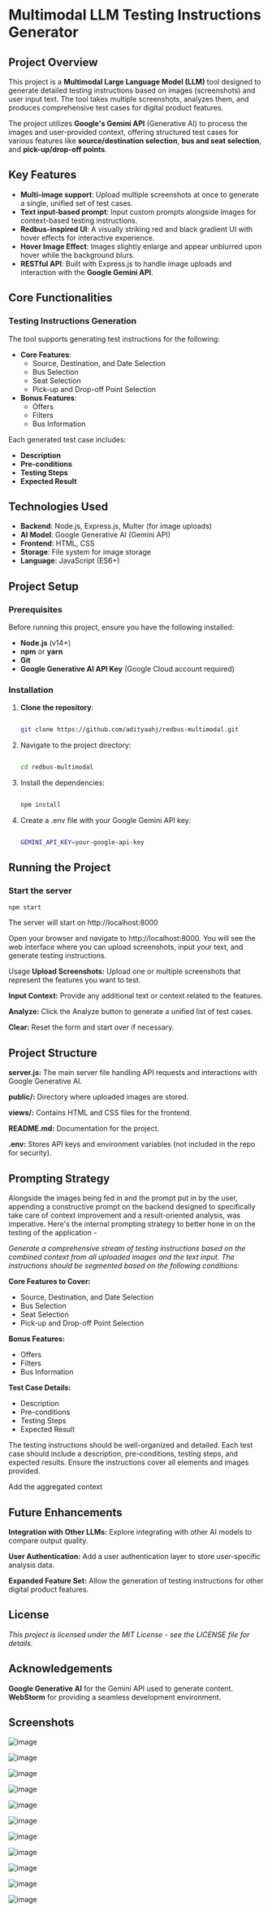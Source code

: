 # Multimodal LLM Testing Instructions Generator

## Project Overview

This project is a **Multimodal Large Language Model (LLM)** tool designed to generate detailed testing instructions based on images (screenshots) and user input text. The tool takes multiple screenshots, analyzes them, and produces comprehensive test cases for digital product features.

The project utilizes **Google's Gemini API** (Generative AI) to process the images and user-provided context, offering structured test cases for various features like **source/destination selection**, **bus and seat selection**, and **pick-up/drop-off points**.

## Key Features

- **Multi-image support**: Upload multiple screenshots at once to generate a single, unified set of test cases.
- **Text input-based prompt**: Input custom prompts alongside images for context-based testing instructions.
- **Redbus-inspired UI**: A visually striking red and black gradient UI with hover effects for interactive experience.
- **Hover Image Effect**: Images slightly enlarge and appear unblurred upon hover while the background blurs.
- **RESTful API**: Built with Express.js to handle image uploads and interaction with the **Google Gemini API**.
  
## Core Functionalities

### Testing Instructions Generation
The tool supports generating test instructions for the following:
- **Core Features**: 
  - Source, Destination, and Date Selection
  - Bus Selection
  - Seat Selection
  - Pick-up and Drop-off Point Selection
- **Bonus Features**: 
  - Offers
  - Filters
  - Bus Information

Each generated test case includes:
- **Description**
- **Pre-conditions**
- **Testing Steps**
- **Expected Result**

## Technologies Used

- **Backend**: Node.js, Express.js, Multer (for image uploads)
- **AI Model**: Google Generative AI (Gemini API)
- **Frontend**: HTML, CSS 
- **Storage**: File system for image storage
- **Language**: JavaScript (ES6+)

## Project Setup

### Prerequisites

Before running this project, ensure you have the following installed:

- **Node.js** (v14+)
- **npm** or **yarn**
- **Git**
- **Google Generative AI API Key** (Google Cloud account required)

### Installation

1. **Clone the repository**:
   ```bash
   
   git clone https://github.com/adityaahj/redbus-multimodal.git

2. Navigate to the project directory:
   ```bash
   
   cd redbus-multimodal
   
3. Install the dependencies:
   ```bash
   
   npm install

4. Create a .env file with your Google Gemini API key:
   ```bash
   
   GEMINI_API_KEY=your-google-api-key

## Running the Project

### Start the server
    
    npm start 
    
The server will start on http://localhost:8000

Open your browser and navigate to http://localhost:8000. You will see the web interface where you can upload screenshots, input your text, and generate testing instructions.

Usage
**Upload Screenshots:** Upload one or multiple screenshots that represent the features you want to test.

**Input Context:** Provide any additional text or context related to the features.

**Analyze:** Click the Analyze button to generate a unified list of test cases.

**Clear:** Reset the form and start over if necessary.

## Project Structure

**server.js:** The main server file handling API requests and interactions with Google Generative AI.

**public/:** Directory where uploaded images are stored.

**views/:** Contains HTML and CSS files for the frontend.

**README.md:** Documentation for the project.

**.env:** Stores API keys and environment variables (not included in the repo for security).

## Prompting Strategy 

Alongside the images being fed in and the prompt put in by the user, appending a constructive prompt on the backend
designed to specifically take care of context improvement and a result-oriented analysis, was imperative. Here's the 
internal prompting strategy to better hone in on the testing of the application - 

*Generate a comprehensive stream of testing instructions based on the combined context from all uploaded images and the text input. The instructions should be segmented based on the following conditions:*

**Core Features to Cover:**
- Source, Destination, and Date Selection
- Bus Selection
- Seat Selection
- Pick-up and Drop-off Point Selection

**Bonus Features:**
- Offers
- Filters
- Bus Information

**Test Case Details:**
- Description
- Pre-conditions
- Testing Steps
- Expected Result

The testing instructions should be well-organized and detailed. Each test case should include a description, pre-conditions, testing steps, and expected results. Ensure the instructions cover all elements and images provided.

Add the aggregated context

## Future Enhancements

**Integration with Other LLMs:** Explore integrating with other AI models to compare output quality.

**User Authentication:** Add a user authentication layer to store user-specific analysis data.

**Expanded Feature Set:** Allow the generation of testing instructions for other digital product features.

## License

*This project is licensed under the MIT License - see the LICENSE file for details.*

## Acknowledgements

**Google Generative AI** for the Gemini API used to generate content.
**WebStorm** for providing a seamless development environment.


## Screenshots 

![image](https://github.com/user-attachments/assets/8be41faf-1133-49e0-9615-2a24c6210914)

![image](https://github.com/user-attachments/assets/0fd4830b-1793-4535-b630-eca3faa3d853)

![image](https://github.com/user-attachments/assets/d1f82384-0c6c-4ca4-8d75-39ef20e0abb9)

![image](https://github.com/user-attachments/assets/8acf2d01-d5a8-443e-9320-3c7b6a8677f9)

![image](https://github.com/user-attachments/assets/ec086517-3526-4d1b-9468-1ce670455e7f)

![image](https://github.com/user-attachments/assets/2d7d1da1-2ca2-45b5-8f83-fc93332c067e)

![image](https://github.com/user-attachments/assets/7a37ca87-5564-428c-92b1-c3ba5605a4be)

![image](https://github.com/user-attachments/assets/dbd71544-f867-4d35-b9a7-0d12287ea0eb)

![image](https://github.com/user-attachments/assets/36a2a157-3525-4ec1-8cea-e3491d54de72)

![image](https://github.com/user-attachments/assets/f711bae6-3c7c-43ea-aacb-83dcf1993501)

![image](https://github.com/user-attachments/assets/df668965-2e24-4063-bde1-666b31ec5b08)
